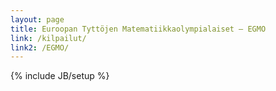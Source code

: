 ```yaml
---
layout: page
title: Euroopan Tyttöjen Matematiikkaolympialaiset – EGMO
link: /kilpailut/
link2: /EGMO/
---
```

{% include JB/setup %}
